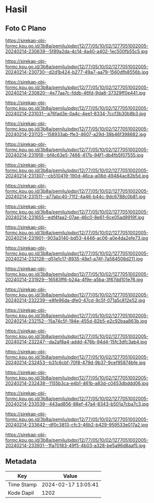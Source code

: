 # Hasil

## Foto C Plano

https://sirekap-obj-formc.kpu.go.id/3b8a/pemilu/pdpr/12/77/05/10/02/1277051002005-20240214-230639--5f89a2da-4c14-4a40-a402-1ec500fb55c5.jpg

https://sirekap-obj-formc.kpu.go.id/3b8a/pemilu/pdpr/12/77/05/10/02/1277051002005-20240214-230730--d2d1b424-b277-49a7-aa79-1560dfb8556b.jpg

https://sirekap-obj-formc.kpu.go.id/3b8a/pemilu/pdpr/12/77/05/10/02/1277051002005-20240214-230820--4e77aa7c-fddb-46fd-9da8-37329ff0e441.jpg

https://sirekap-obj-formc.kpu.go.id/3b8a/pemilu/pdpr/12/77/05/10/02/1277051002005-20240214-231031--a76fad3e-0a4c-4ee1-8334-7ccf3b30b8b3.jpg

https://sirekap-obj-formc.kpu.go.id/3b8a/pemilu/pdpr/12/77/05/10/02/1277051002005-20240214-231125--158933ab-ffe3-4607-a29d-38b46f398682.jpg

https://sirekap-obj-formc.kpu.go.id/3b8a/pemilu/pdpr/12/77/05/10/02/1277051002005-20240214-231918--bf4c63e5-7466-417b-94f1-db4fb5f07555.jpg

https://sirekap-obj-formc.kpu.go.id/3b8a/pemilu/pdpr/12/77/05/10/02/1277051002005-20240214-231307--cb510419-190d-46ca-a08d-49484ac82b5d.jpg

https://sirekap-obj-formc.kpu.go.id/3b8a/pemilu/pdpr/12/77/05/10/02/1277051002005-20240214-231511--a77abc40-71f2-4a46-b44c-9dc6788c0b81.jpg

https://sirekap-obj-formc.kpu.go.id/3b8a/pemilu/pdpr/12/77/05/10/02/1277051002005-20240214-231655--edf4faa2-07ae-46c0-8e61-6ce05ad9919f.jpg

https://sirekap-obj-formc.kpu.go.id/3b8a/pemilu/pdpr/12/77/05/10/02/1277051002005-20240214-231901--903a3140-bd53-4446-ac06-a0e4da2efe73.jpg

https://sirekap-obj-formc.kpu.go.id/3b8a/pemilu/pdpr/12/77/05/10/02/1277051002005-20240214-232128--d51e1c17-8935-48e1-a74f-7a584508d211.jpg

https://sirekap-obj-formc.kpu.go.id/3b8a/pemilu/pdpr/12/77/05/10/02/1277051002005-20240214-231929--16583ff6-b24a-4f9e-a5ba-3f67dd101e76.jpg

https://sirekap-obj-formc.kpu.go.id/3b8a/pemilu/pdpr/12/77/05/10/02/1277051002005-20240214-232239--e8fe96da-dfe0-47cd-9c5f-071a5c812e52.jpg

https://sirekap-obj-formc.kpu.go.id/3b8a/pemilu/pdpr/12/77/05/10/02/1277051002005-20240214-232152--15a74c5f-194e-455d-82b5-e2c92baa863b.jpg

https://sirekap-obj-formc.kpu.go.id/3b8a/pemilu/pdpr/12/77/05/10/02/1277051002005-20240214-232247--da2af8a4-addd-476b-94d4-15fc3dfc3ab4.jpg

https://sirekap-obj-formc.kpu.go.id/3b8a/pemilu/pdpr/12/77/05/10/02/1277051002005-20240214-232453--b31c6cbf-70f8-479d-9b37-9cef95874bfe.jpg

https://sirekap-obj-formc.kpu.go.id/3b8a/pemilu/pdpr/12/77/05/10/02/1277051002005-20240214-232438--1155b3ca-e4b1-461b-a83d-c0453dbddd06.jpg

https://sirekap-obj-formc.kpu.go.id/3b8a/pemilu/pdpr/12/77/05/10/02/1277051002005-20240214-233539--443ad856-88ef-47a4-8343-b501a7cba7c3.jpg

https://sirekap-obj-formc.kpu.go.id/3b8a/pemilu/pdpr/12/77/05/10/02/1277051002005-20240214-233642--df0c3813-cfc3-46b2-b429-959533e017a2.jpg

https://sirekap-obj-formc.kpu.go.id/3b8a/pemilu/pdpr/12/77/05/10/02/1277051002005-20240214-233931--1fa70183-49f5-4b03-a328-be5a96d8aaf5.jpg


## Metadata

| Key        | Value               |
| ---------- | ------------------- |
| Time Stamp | 2024-02-17 13:05:41 |
| Kode Dapil | 1202                |




